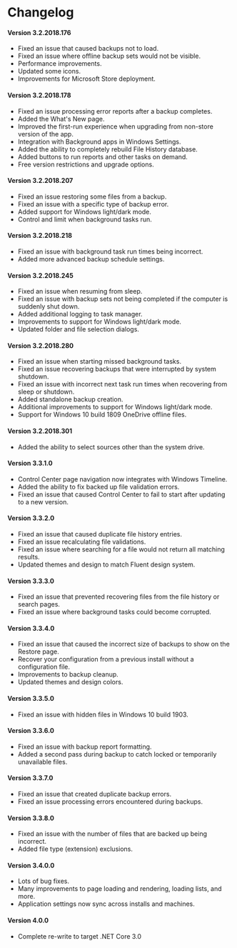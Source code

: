 # Changelog



#### Version 3.2.2018.176
- Fixed an issue that caused backups not to load.
- Fixed an issue where offline backup sets would not be visible.
- Performance improvements.
- Updated some icons.
- Improvements for Microsoft Store deployment.



#### Version 3.2.2018.178
- Fixed an issue processing error reports after a backup completes.
- Added the What's New page.
- Improved the first-run experience when upgrading from non-store version of the app.
- Integration with Background apps in Windows Settings.
- Added the ability to completely rebuild File History database.
- Added buttons to run reports and other tasks on demand.
- Free version restrictions and upgrade options.



#### Version 3.2.2018.207
- Fixed an issue restoring some files from a backup.
- Fixed an issue with a specific type of backup error.
- Added support for Windows light/dark mode.
- Control and limit when background tasks run.



#### Version 3.2.2018.218
- Fixed an issue with background task run times being incorrect.
- Added more advanced backup schedule settings.



#### Version 3.2.2018.245
- Fixed an issue when resuming from sleep.
- Fixed an issue with backup sets not being completed if the computer is suddenly shut down.
- Added additional logging to task manager.
- Improvements to support for Windows light/dark mode.
- Updated folder and file selection dialogs.



#### Version 3.2.2018.280
- Fixed an issue when starting missed background tasks.
- Fixed an issue recovering backups that were interrupted by system shutdown.
- Fixed an issue with incorrect next task run times when recovering from sleep or shutdown.
- Added standalone backup creation.
- Additional improvements to support for Windows light/dark mode.
- Support for Windows 10 build 1809 OneDrive offline files.



#### Version 3.2.2018.301
- Added the ability to select sources other than the system drive.



#### Version 3.3.1.0
- Control Center page navigation now integrates with Windows Timeline.
- Added the ability to fix backed up file validation errors.
- Fixed an issue that caused Control Center to fail to start after updating to a new version.



#### Version 3.3.2.0
- Fixed an issue that caused duplicate file history entries.
- Fixed an issue recalculating file validations.
- Fixed an issue where searching for a file would not return all matching results.
- Updated themes and design to match Fluent design system.



#### Version 3.3.3.0
- Fixed an issue that prevented recovering files from the file history or search pages.
- Fixed an issue where background tasks could become corrupted.



#### Version 3.3.4.0
- Fixed an issue that caused the incorrect size of backups to show on the Restore page.
- Recover your configuration from a previous install without a configuration file.
- Improvements to backup cleanup.
- Updated themes and design colors.



#### Version 3.3.5.0
- Fixed an issue with hidden files in Windows 10 build 1903.



#### Version 3.3.6.0
- Fixed an issue with backup report formatting.
- Added a second pass during backup to catch locked or temporarily unavailable files.



#### Version 3.3.7.0
- Fixed an issue that created duplicate backup errors.
- Fixed an issue processing errors encountered during backups.



#### Version 3.3.8.0
- Fixed an issue with the number of files that are backed up being incorrect.
- Added file type (extension) exclusions.



#### Version 3.4.0.0
- Lots of bug fixes.
- Many improvements to page loading and rendering, loading lists, and more.
- Application settings now sync across installs and machines.


#### Version 4.0.0
- Complete re-write to target .NET Core 3.0
